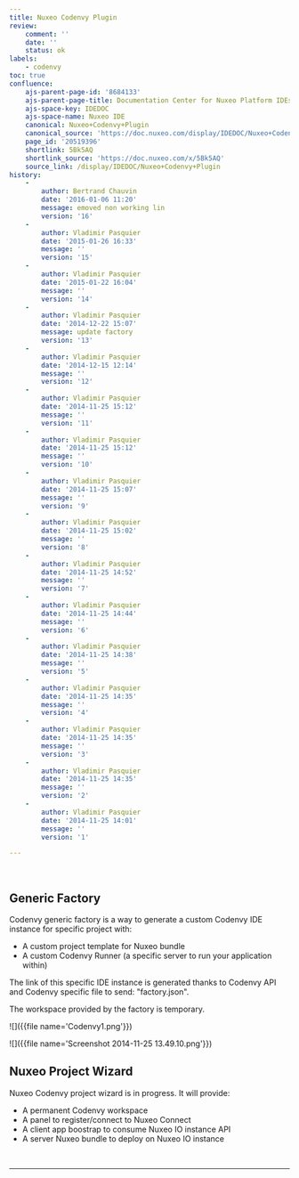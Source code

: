 ```yaml
---
title: Nuxeo Codenvy Plugin
review:
    comment: ''
    date: ''
    status: ok
labels:
    - codenvy
toc: true
confluence:
    ajs-parent-page-id: '8684133'
    ajs-parent-page-title: Documentation Center for Nuxeo Platform IDEs
    ajs-space-key: IDEDOC
    ajs-space-name: Nuxeo IDE
    canonical: Nuxeo+Codenvy+Plugin
    canonical_source: 'https://doc.nuxeo.com/display/IDEDOC/Nuxeo+Codenvy+Plugin'
    page_id: '20519396'
    shortlink: 5Bk5AQ
    shortlink_source: 'https://doc.nuxeo.com/x/5Bk5AQ'
    source_link: /display/IDEDOC/Nuxeo+Codenvy+Plugin
history:
    -
        author: Bertrand Chauvin
        date: '2016-01-06 11:20'
        message: emoved non working lin
        version: '16'
    -
        author: Vladimir Pasquier
        date: '2015-01-26 16:33'
        message: ''
        version: '15'
    -
        author: Vladimir Pasquier
        date: '2015-01-22 16:04'
        message: ''
        version: '14'
    -
        author: Vladimir Pasquier
        date: '2014-12-22 15:07'
        message: update factory
        version: '13'
    -
        author: Vladimir Pasquier
        date: '2014-12-15 12:14'
        message: ''
        version: '12'
    -
        author: Vladimir Pasquier
        date: '2014-11-25 15:12'
        message: ''
        version: '11'
    -
        author: Vladimir Pasquier
        date: '2014-11-25 15:12'
        message: ''
        version: '10'
    -
        author: Vladimir Pasquier
        date: '2014-11-25 15:07'
        message: ''
        version: '9'
    -
        author: Vladimir Pasquier
        date: '2014-11-25 15:02'
        message: ''
        version: '8'
    -
        author: Vladimir Pasquier
        date: '2014-11-25 14:52'
        message: ''
        version: '7'
    -
        author: Vladimir Pasquier
        date: '2014-11-25 14:44'
        message: ''
        version: '6'
    -
        author: Vladimir Pasquier
        date: '2014-11-25 14:38'
        message: ''
        version: '5'
    -
        author: Vladimir Pasquier
        date: '2014-11-25 14:35'
        message: ''
        version: '4'
    -
        author: Vladimir Pasquier
        date: '2014-11-25 14:35'
        message: ''
        version: '3'
    -
        author: Vladimir Pasquier
        date: '2014-11-25 14:35'
        message: ''
        version: '2'
    -
        author: Vladimir Pasquier
        date: '2014-11-25 14:01'
        message: ''
        version: '1'

---
```

&nbsp;

## Generic Factory

Codenvy generic factory is a way to generate a custom Codenvy IDE instance for specific project with:

*   A custom project template for Nuxeo bundle
*   A custom Codenvy Runner (a specific server to run your application within)

The link of this specific IDE instance is generated thanks to Codenvy API and Codenvy specific file to send: "factory.json".

The workspace provided by the factory is temporary.

![]({{file name='Codenvy1.png'}})

![]({{file name='Screenshot 2014-11-25 13.49.10.png'}})

## Nuxeo Project Wizard

Nuxeo Codenvy project wizard is in progress. It will provide:

*   A permanent Codenvy workspace
*   A panel to register/connect to Nuxeo Connect
*   A client app boostrap to consume Nuxeo IO instance API
*   A server Nuxeo bundle to deploy on Nuxeo IO instance

&nbsp;

* * *